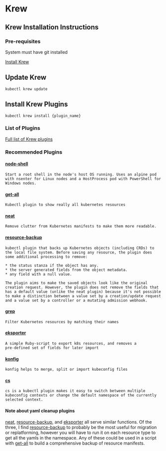 # Krew
## Krew Installation Instructions
### Pre-requisites
System must have git installed

[Install Krew](https://krew.sigs.k8s.io/docs/user-guide/setup/install/)

## Update Krew
```shell
kubectl krew update
```

## Install Krew Plugins
```shell
kubectl krew install {plugin_name}
```

### List of Plugins
[Full list of Krew plugins](https://krew.sigs.k8s.io/plugins/)

### Recommended Plugins
#### [node-shell](https://github.com/kvaps/kubectl-node-shell)
```
Start a root shell in the node's host OS running. Uses an alpine pod 
with nsenter for Linux nodes and a HostProcess pod with PowerShell for 
Windows nodes.
```

#### [get-all](https://github.com/corneliusweig/ketall)
```
Kubectl plugin to show really all kubernetes resources
```

#### [neat](https://github.com/itaysk/kubectl-neat)
```
Remove clutter from Kubernetes manifests to make them more readable.
```

#### [resource-backup](https://github.com/zak905/kubectl-resource-backup)
```
kubectl plugin that backs up Kubernetes objects (including CRDs) to
the local file system. Before saving any resource, the plugin does
some additional processing to remove:

* the status stanza if the object has any.
* the server generated fields from the object metadata.
* any field with a null value.

The plugin aims to make the saved objects look like the original
creation request. However, the plugin does not remove the fields that 
has a default value (unlike the neat plugin) because it's not possible 
to make a distinction between a value set by a creation/update request 
and a value set by a controller or a mutating admission webhook. 
```

#### [grep](https://github.com/guessi/kubectl-grep)
```
Filter Kubernetes resources by matching their names
```

#### [eksporter](https://github.com/Kyrremann/kubectl-eksporter)
```
A simple Ruby-script to export k8s resources, and removes a 
pre-defined set of fields for later import
```

#### [konfig](https://github.com/corneliusweig/konfig)
```
konfig helps to merge, split or import kubeconfig files
```

#### [cs](https://github.com/dodevops/kc)
```
cs is a kubectl plugin makes it easy to switch between multiple 
kubeconfig contexts or change the default namespace of the currently 
selected context.
```

#### Note about yaml cleanup plugins

[neat](#neat), [resource-backup](#resource-backup), and [eksporter](#eksporter) all serve similar functions.  Of the three, I find [resource-backup](#resource-backup) to probably be the most useful for migration or replatforming, however you will have to run it on each resource type to get all the yamls in the namespace.  Any of these  could be used in a script with [get-all](#get-all) to build a comprehensive backup of resource manifests.

